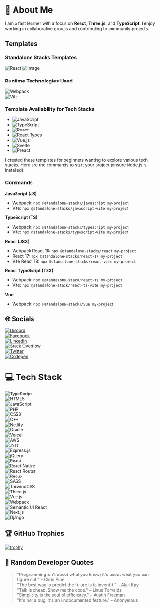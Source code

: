 # 💫 About Me

I am a fast learner with a focus on **React**, **Three.js**, and **TypeScript**. I enjoy working in collaborative groups and contributing to community projects.

## Templates

### Standalone Stacks Templates

![React](https://media3.giphy.com/media/RJzm826vu7WbJvBtxX/giphy.gif?cid=6c09b952odw68vfy4itr72e5mw0u65id1sf87jwaa7ro83o5&ep=v1_stickers_related&rid=giphy.gif&ct=s) 
![Image](https://github.com/Renstrio24p/Renstrio24p/assets/123795328/7ec77641-55cb-4554-8301-61b2f0ba41f5)

### Runtime Technologies Used

![Webpack](https://img.shields.io/badge/webpack-%238DD6F9.svg?style=for-the-badge&logo=webpack&logoColor=black)  
![Vite](https://img.shields.io/badge/vite-%23646CFF.svg?style=for-the-badge&logo=vite&logoColor=white)

### Template Availability for Tech Stacks

- ![JavaScript](https://img.shields.io/badge/javascript-%23323330.svg?style=for-the-badge&logo=javascript&logoColor=%23F7DF1E) 
- ![TypeScript](https://img.shields.io/badge/typescript-%23007ACC.svg?style=for-the-badge&logo=typescript&logoColor=white) 
- ![React](https://img.shields.io/badge/react-%2320232a.svg?style=for-the-badge&logo=react&logoColor=%2361DAFB) 
- ![React Types](https://img.shields.io/badge/react&nbsp;Typescript-%2307405e.svg?style=for-the-badge&logo=react&logoColor=%2361DAFB) 
- ![Vue.js](https://img.shields.io/badge/vuejs-%2335495e.svg?style=for-the-badge&logo=vuedotjs&logoColor=%234FC08D) 
- ![Svelte](https://img.shields.io/badge/svelte-%23f1413d.svg?style=for-the-badge&logo=svelte&logoColor=white) 
- ![Preact](https://img.shields.io/badge/preact-%2320232a.svg?style=for-the-badge&logo=preact&logoColor=%2361DAFB) 

I created these templates for beginners wanting to explore various tech stacks. Here are the commands to start your project (ensure Node.js is installed):

### Commands

**JavaScript (JS)**  
- Webpack: `npx @standalone-stacks/javascript my-project`  
- Vite: `npx @standalone-stacks/javascript-vite my-project`  

**TypeScript (TS)**  
- Webpack: `npx @standalone-stacks/typescript my-project`  
- Vite: `npx @standalone-stacks/typescript-vite my-project`  

**React (JSX)**  
- Webpack React 18: `npx @standalone-stacks/react my-project`  
- React 17: `npx @standalone-stacks/react-17 my-project`  
- Vite React 18: `npx @standalone-stacks/react-vite my-project`  

**React TypeScript (TSX)**  
- Webpack: `npx @standalone-stack/react-ts my-project`  
- Vite: `npx @standalone-stack/react-ts-vite my-project`  

**Vue**  
- Webpack: `npx @standalone-stacks/vue my-project`  

## 🌐 Socials
[![Discord](https://img.shields.io/badge/Discord-%237289DA.svg?logo=discord&logoColor=white)](https://discord.gg/Renstrio24#5696)  
[![Facebook](https://img.shields.io/badge/Facebook-%231877F2.svg?logo=Facebook&logoColor=white)](https://www.facebook.com/renstrio/)  
[![LinkedIn](https://img.shields.io/badge/LinkedIn-%230077B5.svg?logo=linkedin&logoColor=white)](https://www.linkedin.com/in/waren-gador-18505b1b7/)  
[![Stack Overflow](https://img.shields.io/badge/-Stackoverflow-FE7A16?logo=stack-overflow&logoColor=white)](https://stackoverflow.com/users/21097674)  
[![Twitter](https://img.shields.io/badge/Twitter-%231DA1F2.svg?logo=Twitter&logoColor=white)](https://twitter.com/@waren_gador)  
[![Codepen](https://img.shields.io/badge/Codepen-000000?style=for-the-badge&logo=codepen&logoColor=white)](https://codepen.io/@Renstrio24p)  

# 💻 Tech Stack
![TypeScript](https://img.shields.io/badge/typescript-%23007ACC.svg?style=for-the-badge&logo=typescript&logoColor=white)  
![HTML5](https://img.shields.io/badge/html5-%23E34F26.svg?style=for-the-badge&logo=html5&logoColor=white)  
![JavaScript](https://img.shields.io/badge/javascript-%23323330.svg?style=for-the-badge&logo=javascript&logoColor=%23F7DF1E)  
![PHP](https://img.shields.io/badge/php-%23777BB4.svg?style=for-the-badge&logo=php&logoColor=white)  
![CSS3](https://img.shields.io/badge/css3-%231572B6.svg?style=for-the-badge&logo=css3&logoColor=white)  
![C++](https://img.shields.io/badge/c++-%2300599C.svg?style=for-the-badge&logo=c%2B%2B&logoColor=white)  
![Netlify](https://img.shields.io/badge/netlify-%23000000.svg?style=for-the-badge&logo=netlify&logoColor=#00C7B7)  
![Oracle](https://img.shields.io/badge/Oracle-F80000?style=for-the-badge&logo=oracle&logoColor=white)  
![Vercel](https://img.shields.io/badge/vercel-%23000000.svg?style=for-the-badge&logo=vercel&logoColor=white)  
![AWS](https://img.shields.io/badge/AWS-%23FF9900.svg?style=for-the-badge&logo=amazon-aws&logoColor=white)  
![.Net](https://img.shields.io/badge/.NET-5C2D91?style=for-the-badge&logo=.net&logoColor=white)  
![Express.js](https://img.shields.io/badge/express.js-%23404d59.svg?style=for-the-badge&logo=express&logoColor=%2361DAFB)  
![jQuery](https://img.shields.io/badge/jquery-%230769AD.svg?style=for-the-badge&logo=jquery&logoColor=white)  
![React](https://img.shields.io/badge/react-%2320232a.svg?style=for-the-badge&logo=react&logoColor=%2361DAFB)  
![React Native](https://img.shields.io/badge/react_native-%2320232a.svg?style=for-the-badge&logo=react&logoColor=%2361DAFB)  
![React Router](https://img.shields.io/badge/React_Router-CA4245?style=for-the-badge&logo=react-router&logoColor=white)  
![Redux](https://img.shields.io/badge/redux-%23593d88.svg?style=for-the-badge&logo=redux&logoColor=white)  
![SASS](https://img.shields.io/badge/SASS-hotpink.svg?style=for-the-badge&logo=SASS&logoColor=white)  
![TailwindCSS](https://img.shields.io/badge/tailwindcss-%3338B2AC.svg?style=for-the-badge&logo=tailwind-css&logoColor=white)  
![Three.js](https://img.shields.io/badge/threejs-black?style=for-the-badge&logo=three.js&logoColor=white)  
![Vue.js](https://img.shields.io/badge/vuejs-%2335495e.svg?style=for-the-badge&logo=vuedotjs&logoColor=%234FC08D)  
![Webpack](https://img.shields.io/badge/webpack-%238DD6F9.svg?style=for-the-badge&logo=webpack&logoColor=black)  
![Semantic UI React](https://img.shields.io/badge/Semantic%20UI%20React-%2335BDB2.svg?style=for-the-badge&logo=SemanticUIReact&logoColor=white)  
![Next.js](https://img.shields.io/badge/next.js-black?style=for-the-badge&logo=next.js&logoColor=white)  
![Django](https://img.shields.io/badge/django-%23092e20.svg?style=for-the-badge&logo=django&logoColor=white)  

## 🏆 GitHub Trophies
[![trophy](https://github-profile-trophy.vercel.app/?username=Renstrio24p&theme=onedark&row=2&column=4&marginW=15&marginH=15)](https://github.com/ryo-ma/github-profile-trophy)

## 💬 Random Developer Quotes
> "Programming isn't about what you know; it's about what you can figure out." – Chris Pine  
> "The best way to predict the future is to invent it." – Alan Kay  
> "Talk is cheap. Show me the code." – Linus Torvalds  
> "Simplicity is the soul of efficiency." – Austin Freeman  
> "It's not a bug; it's an undocumented feature." – Anonymous  

